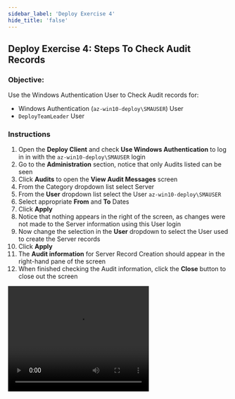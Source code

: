```yaml
---
sidebar_label: 'Deploy Exercise 4'
hide_title: 'false'
---
```


## Deploy Exercise 4: Steps To Check Audit Records

### Objective:

Use the Windows Authentication User to Check Audit records for:

- Windows Authentication (```az-win10-deploy\SMAUSER```) User 
- ```DeployTeamLeader``` User

### Instructions

1.	Open the **Deploy Client** and check **Use Windows Authentication** to log in in with the ```az-win10-deploy\SMAUSER``` login
2.	Go to the **Administration** section, notice that only Audits listed can be seen
3.	Click **Audits** to open the **View Audit Messages** screen
4.	From the Category dropdown list select Server
5.	From the **User** dropdown list select the User ```az-win10-deploy\SMAUSER```
6.	Select appropriate **From** and **To** Dates
7.	Click **Apply**
8.	Notice that nothing appears in the right of the screen, as changes were not made to the Server information using this User login
9.	Now change the selection in the **User** dropdown to select the User used to create the Server records
10.	Click **Apply**
11.	The **Audit information** for Server Record Creation should appear in the right-hand pane of the screen
12.	When finished checking the Audit information, click the **Close** button to close out the screen

<video width="320" height="240" controls>
  <source src="imgdeploy/Deploy_CheckAuditRecords.mp4" type="video/mp4"></source>
Your browser does not support the video tag.
</video>